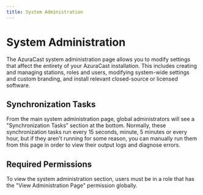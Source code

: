 ```yaml
---
title: System Administration
---
```


# System Administration

The AzuraCast system administration page allows you to modify settings that affect the entirety of your AzuraCast installation. This includes creating and managing stations, roles and users, modifying system-wide settings and custom branding, and install relevant closed-source or licensed software.

## Synchronization Tasks

From the main system administration page, global administrators will see a "Synchronization Tasks" section at the bottom. Normally, these synchronization tasks run every 15 seconds, minute, 5 minutes or every hour, but if they aren't running for some reason, you can manually run them from this page in order to view their output logs and diagnose errors.

## Required Permissions

To view the system administration section, users must be in a role that has the "View Administration Page" permission globally.